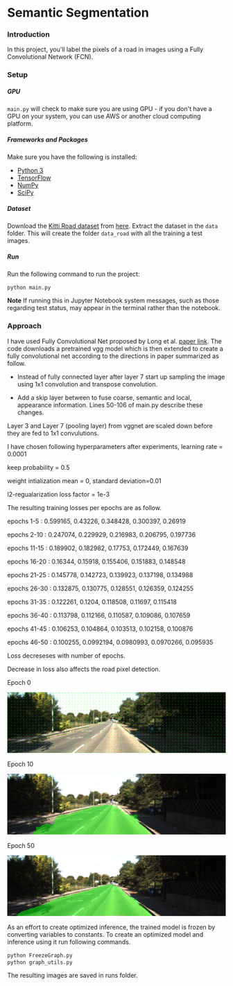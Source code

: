 # Semantic Segmentation
### Introduction
In this project, you'll label the pixels of a road in images using a Fully Convolutional Network (FCN).

### Setup
##### GPU
`main.py` will check to make sure you are using GPU - if you don't have a GPU on your system, you can use AWS or another cloud computing platform.
##### Frameworks and Packages
Make sure you have the following is installed:
 - [Python 3](https://www.python.org/)
 - [TensorFlow](https://www.tensorflow.org/)
 - [NumPy](http://www.numpy.org/)
 - [SciPy](https://www.scipy.org/)
##### Dataset
Download the [Kitti Road dataset](http://www.cvlibs.net/datasets/kitti/eval_road.php) from [here](http://www.cvlibs.net/download.php?file=data_road.zip).  Extract the dataset in the `data` folder.  This will create the folder `data_road` with all the training a test images.

##### Run
Run the following command to run the project:
```
python main.py
```
**Note** If running this in Jupyter Notebook system messages, such as those regarding test status, may appear in the terminal rather than the notebook.

### Approach
I have used Fully Convolutional Net proposed by Long et al. [paper link](https://people.eecs.berkeley.edu/~jonlong/long_shelhamer_fcn.pdf). The code downloads a pretrained vgg model which is then extended to create a fully convolutional net according to the directions in paper summarized as follow.

- Instead of fully connected layer after layer 7 start up sampling the image using 1x1 convolution and transpose convolution.

- Add a skip layer between  to fuse coarse, semantic and local, appearance information. Lines 50-106 of main.py describe these changes.

Layer 3 and Layer 7 (pooling layer) from vggnet are scaled down before they are fed to 1x1 convulutions.

I have chosen following hyperparameters after experiments,
learning rate = 0.0001

keep probability = 0.5

weight intialization mean = 0, standard deviation=0.01

l2-regualarization loss factor = 1e-3

The resulting training losses per epochs are as follow.

epochs 1-5   : 0.599165, 0.43226, 0.348428, 0.300397, 0.26919

epochs 2-10  : 0.247074, 0.229929, 0.216983, 0.206795, 0.197736

epochs 11-15 : 0.189902, 0.182982, 0.17753, 0.172449, 0.167639

epochs 16-20 : 0.16344, 0.15918, 0.155406, 0.151883, 0.148548

epochs 21-25 : 0.145778, 0.142723, 0.139923, 0.137198, 0.134988

epochs 26-30 : 0.132875, 0.130775, 0.128551, 0.126359, 0.124255

epochs 31-35 : 0.122261, 0.1204, 0.118508, 0.11697, 0.115418

epochs 36-40 : 0.113798, 0.112166, 0.110587, 0.109086, 0.107659

epochs 41-45 : 0.106253, 0.104864, 0.103513, 0.102158, 0.100876

epochs 46-50 : 0.100255, 0.0992194, 0.0980993, 0.0970266, 0.095935

Loss decreseses with number of epochs.

Decrease in loss also affects the road pixel detection.

Epoch 0

![training after epoch 0](./um_000052.png)

Epoch 10

![training after epoch 10](./um_000052_10ep.png)

Epoch 50

![training after epoch 50](./um_000052_50ep.png)

As an effort to create optimized inference, the trained model is frozen by converting variables to constants. To create an optimized model and inference using it run following commands.
```
python FreezeGraph.py
python graph_utils.py
```
The resulting images are saved in runs folder.
